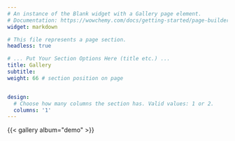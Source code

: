 ```yaml
---
# An instance of the Blank widget with a Gallery page element.
# Documentation: https://wowchemy.com/docs/getting-started/page-builder/
widget: markdown

# This file represents a page section.
headless: true

# ... Put Your Section Options Here (title etc.) ...
title: Gallery
subtitle:
weight: 66 # section position on page


design:
  # Choose how many columns the section has. Valid values: 1 or 2.
  columns: '1'
---
```

<!--Add any content here - text, images, videos, galleries - and even HTML code!-->
<!--Gallery album reference the assets/media/albums/demo folder-->
{{< gallery album="demo" >}}
